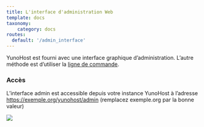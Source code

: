 ```yaml
---
title: L'interface d'administration Web
template: docs
taxonomy:
    category: docs
routes:
  default: '/admin_interface'
---
```


YunoHost est fourni avec une interface graphique d’administration. L’autre méthode est d’utiliser la [ligne de commande](/commandline).

### Accès

L’interface admin est accessible depuis votre instance YunoHost à l’adresse https://exemple.org/yunohost/admin (remplacez exemple.org par la bonne valeur)

![](image://webadmin_fr.png)

